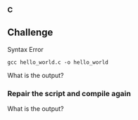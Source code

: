 ### C

## Challenge
Syntax Error

    gcc hello_world.c -o hello_world

What is the output?

### Repair the script and compile again

What is the output?

